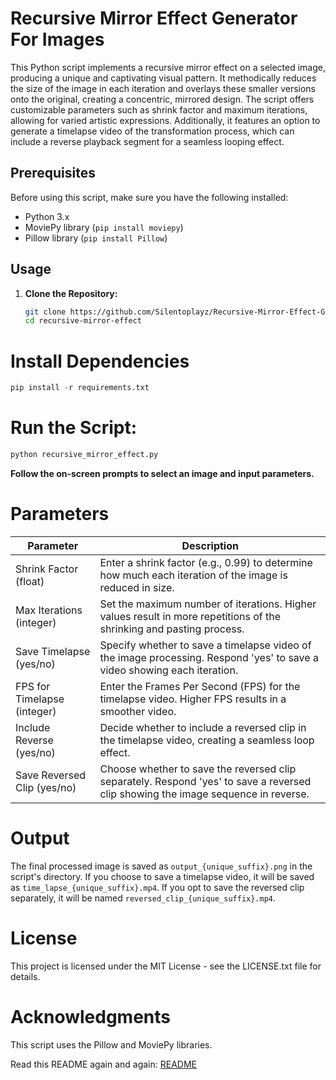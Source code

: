 # Recursive Mirror Effect Generator For Images
This Python script implements a recursive mirror effect on a selected image, producing a unique and captivating visual pattern. It methodically reduces the size of the image in each iteration and overlays these smaller versions onto the original, creating a concentric, mirrored design. The script offers customizable parameters such as shrink factor and maximum iterations, allowing for varied artistic expressions. Additionally, it features an option to generate a timelapse video of the transformation process, which can include a reverse playback segment for a seamless looping effect.

## Prerequisites
Before using this script, make sure you have the following installed:

- Python 3.x
- MoviePy library (`pip install moviepy`)
- Pillow library (`pip install Pillow`)

## Usage
1. **Clone the Repository:**
   ```bash
   git clone https://github.com/Silentoplayz/Recursive-Mirror-Effect-Generator-For-Images.git
   cd recursive-mirror-effect
   ```

# **Install Dependencies**
  ```python
  pip install -r requirements.txt
  ```

# **Run the Script:**
  ```python
  python recursive_mirror_effect.py
  ```
**Follow the on-screen prompts to select an image and input parameters.**

# Parameters

| Parameter                     | Description                                                                                                       |
|-------------------------------|-------------------------------------------------------------------------------------------------------------------|
| Shrink Factor (float)         | Enter a shrink factor (e.g., 0.99) to determine how much each iteration of the image is reduced in size.         |
| Max Iterations (integer)      | Set the maximum number of iterations. Higher values result in more repetitions of the shrinking and pasting process. |
| Save Timelapse (yes/no)       | Specify whether to save a timelapse video of the image processing. Respond 'yes' to save a video showing each iteration. |
| FPS for Timelapse (integer)   | Enter the Frames Per Second (FPS) for the timelapse video. Higher FPS results in a smoother video.                  |
| Include Reverse (yes/no)      | Decide whether to include a reversed clip in the timelapse video, creating a seamless loop effect.                   |
| Save Reversed Clip (yes/no)   | Choose whether to save the reversed clip separately. Respond 'yes' to save a reversed clip showing the image sequence in reverse. |

# Output
The final processed image is saved as `output_{unique_suffix}.png` in the script's directory. If you choose to save a timelapse video, it will be saved as `time_lapse_{unique_suffix}.mp4`. If you opt to save the reversed clip separately, it will be named `reversed_clip_{unique_suffix}.mp4`.

# License
This project is licensed under the MIT License - see the LICENSE.txt file for details.

# Acknowledgments
This script uses the Pillow and MoviePy libraries.

Read this README again and again: [README](https://github.com/Silentoplayz/Recursive-Mirror-Effect-Generator-For-Images/blob/main/README.md)
